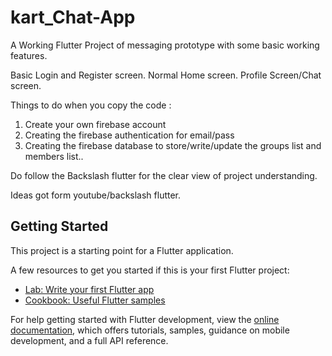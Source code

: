 # kart_Chat-App

A Working Flutter Project of messaging prototype with some basic working features.

Basic Login and Register screen.
Normal Home screen.
Profile Screen/Chat screen.

Things to do when you copy the code : 

1. Create your own firebase account
2. Creating the firebase authentication for email/pass
3. Creating the firebase database to store/write/update the groups list and members list..

Do follow the Backslash flutter for the clear view of project understanding.

Ideas got form youtube/backslash flutter.

## Getting Started

This project is a starting point for a Flutter application.

A few resources to get you started if this is your first Flutter project:

- [Lab: Write your first Flutter app](https://docs.flutter.dev/get-started/codelab)
- [Cookbook: Useful Flutter samples](https://docs.flutter.dev/cookbook)

For help getting started with Flutter development, view the
[online documentation](https://docs.flutter.dev/), which offers tutorials,
samples, guidance on mobile development, and a full API reference.
